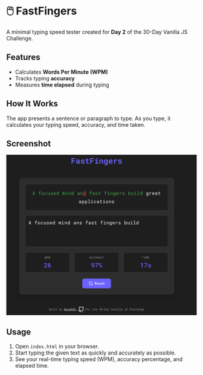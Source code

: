 # 🖱️ FastFingers

A minimal typing speed tester created for **Day 2** of the 30-Day Vanilla JS Challenge.

## Features

- Calculates **Words Per Minute (WPM)**
- Tracks typing **accuracy**
- Measures **time elapsed** during typing

## How It Works

The app presents a sentence or paragraph to type. As you type, it calculates your typing speed, accuracy, and time taken.

## Screenshot
 <img src="./Screenshot%20From%202025-07-28%2012-28-57.png" width="600" alt="Preview of the CSS Variables project">


## Usage

1. Open `index.html` in your browser.
2. Start typing the given text as quickly and accurately as possible.
3. See your real-time typing speed (WPM), accuracy percentage, and elapsed time.
